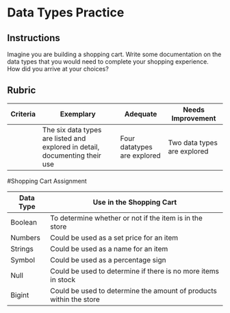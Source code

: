 # Data Types Practice

## Instructions

Imagine you are building a shopping cart. Write some documentation on the data types that you would need to complete your shopping experience. How did you arrive at your choices?

## Rubric

Criteria | Exemplary | Adequate | Needs Improvement
--- | --- | --- | -- |
||The six data types are listed and explored in detail, documenting their use|Four datatypes are explored|Two data types are explored|

#Shopping Cart Assignment

Data Type | Use in the Shopping Cart |
--- | --- |
| Boolean | To determine whether or not if the item is in the store|
| Numbers | Could be used as a set price for an item |
| Strings | Could be used as a name for an item  |
| Symbol | Could be used as a percentage sign | 
| Null | Could be used to determine if there is no more items in stock |
| Bigint | Could be used to determine the amount of products within the store |

